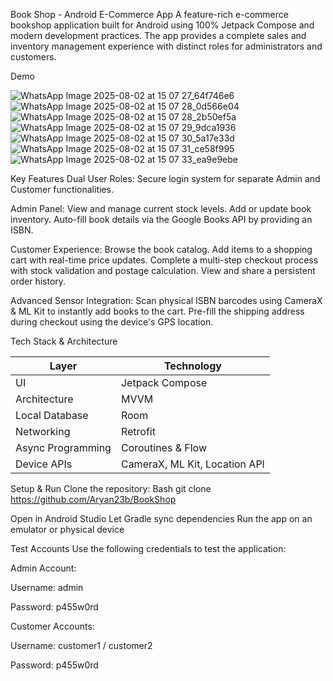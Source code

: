Book Shop - Android E-Commerce App
A feature-rich e-commerce bookshop application built for Android using 100% Jetpack Compose and modern development practices. The app provides a complete sales and inventory management experience with distinct roles for administrators and customers.

Demo

![WhatsApp Image 2025-08-02 at 15 07 27_64f746e6](https://github.com/user-attachments/assets/6b05d8b6-5218-4c79-abd8-1e585bf88632)
![WhatsApp Image 2025-08-02 at 15 07 28_0d566e04](https://github.com/user-attachments/assets/915a6bc3-8c87-4968-944a-2c45518c185d)
![WhatsApp Image 2025-08-02 at 15 07 28_2b50ef5a](https://github.com/user-attachments/assets/2b4657de-992a-48de-8b5e-b827d070c8ff)
![WhatsApp Image 2025-08-02 at 15 07 29_9dca1936](https://github.com/user-attachments/assets/4daabc97-cad6-46c2-b73c-280953451ad7)
![WhatsApp Image 2025-08-02 at 15 07 30_5a17e33d](https://github.com/user-attachments/assets/a86508e6-f0b0-4866-8aa3-804e4bc4f5d8)
![WhatsApp Image 2025-08-02 at 15 07 31_ce58f995](https://github.com/user-attachments/assets/5fff344a-96b7-46e8-a82f-e1cc955524ec)
![WhatsApp Image 2025-08-02 at 15 07 33_ea9e9ebe](https://github.com/user-attachments/assets/bf4af7fb-63de-413e-8e11-99db2245598c)


Key Features
Dual User Roles: Secure login system for separate Admin and Customer functionalities.

Admin Panel:
View and manage current stock levels.
Add or update book inventory.
Auto-fill book details via the Google Books API by providing an ISBN.

Customer Experience:
Browse the book catalog.
Add items to a shopping cart with real-time price updates.
Complete a multi-step checkout process with stock validation and postage calculation.
View and share a persistent order history.

Advanced Sensor Integration:
Scan physical ISBN barcodes using CameraX & ML Kit to instantly add books to the cart.
Pre-fill the shipping address during checkout using the device's GPS location.


Tech Stack & Architecture

| Layer             | Technology                    |
| ----------------- | ----------------------------- |
| UI                | Jetpack Compose               |
| Architecture      | MVVM                          |
| Local Database    | Room                          |
| Networking        | Retrofit                      |
| Async Programming | Coroutines & Flow             |
| Device APIs       | CameraX, ML Kit, Location API |


Setup & Run
Clone the repository:
Bash
git clone https://github.com/Aryan23b/BookShop

Open in Android Studio
Let Gradle sync dependencies
Run the app on an emulator or physical device



Test Accounts
Use the following credentials to test the application:

Admin Account:

Username: admin

Password: p455w0rd

Customer Accounts:

Username: customer1 / customer2

Password: p455w0rd
